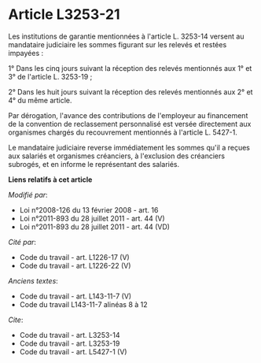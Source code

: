 # Article L3253-21

Les institutions de garantie mentionnées à l'article L. 3253-14 versent au mandataire judiciaire les sommes figurant sur les
relevés et restées impayées : 

1° Dans les cinq jours suivant la réception des relevés mentionnés aux 1° et 3° de l'article L. 3253-19 ; 

2° Dans les huit jours suivant la réception des relevés mentionnés aux 2° et 4° du même article. 

Par dérogation, l'avance des contributions de l'employeur au financement de la convention de reclassement personnalisé est
versée directement aux organismes chargés du recouvrement mentionnés à l'article L. 5427-1. 

Le mandataire judiciaire reverse immédiatement les sommes qu'il a reçues aux salariés et organismes créanciers, à l'exclusion
des créanciers subrogés, et en informe le représentant des salariés.

**Liens relatifs à cet article**

_Modifié par_:

  - Loi n°2008-126 du 13 février 2008 - art. 16
  - Loi n°2011-893 du 28 juillet 2011 - art. 44 (V)
  - Loi n°2011-893 du 28 juillet 2011 - art. 44 (VD)

_Cité par_:

  - Code du travail - art. L1226-17 (V)
  - Code du travail - art. L1226-22 (V)

_Anciens textes_:

  - Code du travail - art. L143-11-7 (V)
  - Code du travail L143-11-7 alinéas 8 à 12

_Cite_:

  - Code du travail - art. L3253-14
  - Code du travail - art. L3253-19
  - Code du travail - art. L5427-1 (V)
